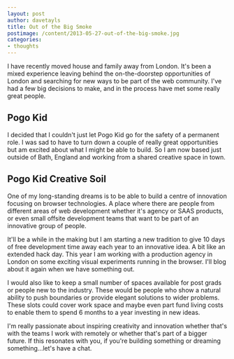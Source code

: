 ```yaml
---
layout: post
author: davetayls
title: Out of the Big Smoke
postimage: /content/2013-05-27-out-of-the-big-smoke.jpg
categories:
- thoughts
---
```


I have recently moved house and family away from London. It's been a mixed experience leaving behind the on-the-doorstep opportunities of London and searching for new ways to be part of the web community. I've had a few big decisions to make, and in the process have met some really great people.

## Pogo Kid
I decided that I couldn't just let Pogo Kid go for the safety of a permanent role. I was sad to have to turn down a couple of really great opportunities but am excited about what I might be able to build. So I am now based just outside of Bath, England and working from a shared creative space in town.

## Pogo Kid Creative Soil
One of my long-standing dreams is to be able to build a centre of innovation focusing on browser technologies. A place where there are people from different areas of web development whether it's agency or SAAS products, or even small offsite development teams that want to be part of an innovative group of people.

It'll be a while in the making but I am starting a new tradition to give 10 days of free development time away each year to an innovative idea. A bit like an extended hack day. This year I am working with a production agency in London on some exciting visual experiments running in the browser. I'll blog about it again when we have something out.

I would also like to keep a small number of spaces available for post grads or people new to the industry. These would be people who show a natural ability to push boundaries or provide elegant solutions to wider problems. These slots could cover work space and maybe even part fund living costs to enable them to spend 6 months to a year investing in new ideas.

I'm really passionate about inspiring creativity and innovation whether that's with the teams I work with remotely or whether that's part of a bigger future. If this resonates with you, if you're building something or dreaming something...let's have a chat.

